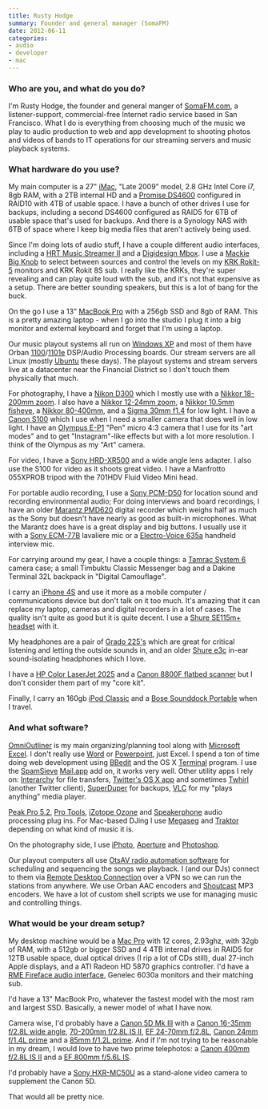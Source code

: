 ```yaml
---
title: Rusty Hodge
summary: Founder and general manager (SomaFM)
date: 2012-06-11
categories:
- audio
- developer
- mac
---
```


### Who are you, and what do you do?

I'm Rusty Hodge, the founder and general manger of [SomaFM.com](http://somafm.com/ "A commercial-free Internet radio station."), a listener-support, commercial-free Internet radio service based in San Francisco. What I do is everything from choosing much of the music we play to audio production to web and app development to shooting photos and videos of bands to IT operations for our streaming servers and music playback systems.

### What hardware do you use?

My main computer is a 27" [iMac][], "Late 2009" model, 2.8 GHz Intel Core i7, 8gb RAM, with a 2TB internal HD and a [Promise DS4600][smartstor-ds4600] configured in RAID10 with 4TB of usable space. I have a bunch of other drives I use for backups, including a second DS4600 configured as RAID5 for 6TB of usable space that's used for backups. And there is a Synology NAS with 6TB of space where I keep big media files that aren't actively being used.

Since I'm doing lots of audio stuff, I have a couple different audio interfaces, including a [HRT Music Streamer II][music-streamer-ii] and a [Digidesign Mbox][mbox]. I use a [Mackie Big Knob][big-knob] to select between sources and control the levels on my [KRK Rokit-5][rokit-5] monitors and KRK Rokit 8S sub. I really like the KRKs, they're super revealing and can play quite loud with the sub, and it's not that expensive as a setup. There are better sounding speakers, but this is a lot of bang for the buck.

On the go I use a 13" [MacBook Pro][macbook-pro] with a 256gb SSD and 8gb of RAM. This is a pretty amazing laptop - when I go into the studio I plug it into a big monitor and external keyboard and forget that I'm using a laptop.

Our music playout systems all run on [Windows XP][windows-xp] and most of them have Orban [1100][optimod-pc-1100]/[1101e][optimod-pc-1101] DSP/Audio Processing boards. Our stream servers are all Linux (mostly [Ubuntu][] these days). The playout systems and stream servers live at a datacenter near the Financial District so I don't touch them physically that much.

For photography, I have a [Nikon D300][d300] which I mostly use with a [Nikkor 18-200mm zoom][af-s-dx-nikkor-18-200mm-f3.5-5.6g-ed-vr-ii]. I also have a [Nikkor 12-24mm zoom][af-s-dx-nikkor-12-24mm-f4g-if-ed], a [Nikkor 10.5mm fisheye][af-dx-nikkor-10.5mm-f2.8g-ed], a [Nikkor 80-400mm][af-vr-nikkor-80-400mm-f4.5-5.6d-ed], and a [Sigma 30mm f1.4][30mm-f1.4-ex-dc-hsm] for low light. I have a [Canon S100][powershot-s100] which I use when I need a smaller camera that does well in low light. I have an [Olympus E-P1][e-p1] "Pen" micro 4:3 camera that I use for its "art modes" and to get "Instagram"-like effects but with a lot more resolution. I think of the Olympus as my "Art" camera.

For video, I have a [Sony HRD-XR500][hdr-xrs500v] and a wide angle lens adapter. I also use the S100 for video as it shoots great video. I have a Manfrotto 055XPROB tripod with the 701HDV Fluid Video Mini head.

For portable audio recording, I use a [Sony PCM-D50][pcm-d50] for location sound and recording environmental audio; For doing interviews and board recordings, I have an older [Marantz PMD620][pmd620] digital recorder which weighs half as much as the Sony but doesn't have nearly as good as built-in microphones. What the Marantz does have is a great display and big buttons. I usually use it with a [Sony ECM-77B][ecm77b] lavaliere mic or a [Electro-Voice 635a][635a] handheld interview mic.

For carrying around my gear, I have a couple things: a [Tamrac System 6][system-6] camera case; a small Timbuktu Classic Messenger bag and a Dakine Terminal 32L backpack in "Digital Camouflage".

I carry an [iPhone 4S][iphone-4s] and use it more as a mobile computer / communications device but don't talk on it too much. It's amazing that it can replace my laptop, cameras and digital recorders in a lot of cases. The quality isn't quite as good but it is quite decent. I use a [Shure SE115m+ headset][se115m-plus] with it.

My headphones are a pair of [Grado 225's][sr-225i] which are great for critical listening and letting the outside sounds in, and an older [Shure e3c][e3c] in-ear sound-isolating headphones which I love.

I have a [HP Color LaserJet 2025][color-laserjet-cp2025] and a [Canon 8800F flatbed scanner][canoscan-8800f] but I don't consider them part of my "core kit".

Finally, I carry an 160gb [iPod Classic][ipod-classic] and a [Bose Sounddock Portable][sounddock] when I travel.

### And what software?

[OmniOutliner][] is my main organizing/planning tool along with [Microsoft Excel][excel]. I don't really use [Word][] or [Powerpoint][], just Excel. I spend a ton of time doing web development using [BBedit][] and the OS X [Terminal][terminal] program. I use the [SpamSieve][] [Mail.app][mail] add on, it works very well. Other utility apps I rely on: [Interarchy][] for file transfers, [Twitter's OS X app][twitter-mac] and sometimes [Twhirl][] (another Twitter client), [SuperDuper][] for backups, [VLC][] for my "plays anything" media player. 

[Peak Pro 5.2][peak], [Pro Tools][pro-tools], [iZotope Ozone][ozone] and [Speakerphone][] audio processing plug ins. For Mac-based DJing I use [Megaseg][] and [Traktor][traktor-pro] depending on what kind of music it is.

On the photography side, I use [iPhoto][], [Aperture][] and [Photoshop][].

Our playout computers all use [OtsAV radio automation software][otsav-radio] for scheduling and sequencing the songs we playback. I (and our DJs) connect to them via [Remote Desktop Connection][remote-desktop-client] over a VPN so we can run the stations from anywhere. We use Orban AAC encoders and [Shoutcast][] MP3 encoders. We have a lot of custom shell scripts we use for managing music and controlling things.

### What would be your dream setup?

My desktop machine would be a [Mac Pro][mac-pro] with 12 cores, 2.93ghz, with 32gb of RAM, with a 512gb or bigger SSD and 4 4TB internal drives in RAID5 for 12TB usable space, dual optical drives (I rip a lot of CDs still), dual 27-inch Apple displays, and a ATI Radeon HD 5870 graphics controller. I'd have a [RME Fireface audio interface][fireface-ucx], Genelec 6030a monitors and their matching sub.

I'd have a 13" MacBook Pro, whatever the fastest model with the most ram and largest SSD. Basically, a newer model of what I have now.

Camera wise, I'd probably have a [Canon 5D Mk III][eos-5d-mark-iii] with a [Canon 16-35mm f/2.8L wide angle][ef-16-35mm-f2.8l-ii-usm], [70-200mm f/2.8L IS II][ef-70-200mm-f2.8l-is-ii-usm], [EF 24-70mm f/2.8L][ef-24-70mm-f2.8l-usm], [Canon 24mm f/1.4L prime][ef-24mm-f1.4l-ii-usm] and a [85mm f/1.2L prime][ef-85mm-f1.2l-ii-usm]. And if I'm not trying to be reasonable in my dream, I would love to have two prime telephotos: a [Canon 400mm f/2.8L IS II][ef-400mm-f2.8l-is-ii-usm] and a [EF 800mm f/5.6L IS][ef-800mm-f5.6l-is-usm].

I'd probably have a [Sony HXR-MC50U][hxrmc50u] as a stand-alone video camera to supplement the Canon 5D.

That would all be pretty nice.

[30mm-f1.4-ex-dc-hsm]: https://www.sigmaphoto.com/category-photo-lenses "A camera lens."
[635a]: https://products.electrovoice.com/product.php?id=100 "A handheld interview microphone."
[af-dx-nikkor-10.5mm-f2.8g-ed]: https://www.nikonusa.com/en/Nikon-Products/Product/Camera-Lenses/2148/AF-DX-Fisheye-NIKKOR-10.5mm-f%252F2.8G-ED.html "An ultra-wide fisheye lens."
[af-s-dx-nikkor-12-24mm-f4g-if-ed]: https://www.nikonusa.com/en/Nikon-Products/Product/Camera-Lenses/2144/AF-S-DX-Zoom-NIKKOR-12-24mm-f%252F4G-IF-ED.html "An ultra wide-angle zoom lens."
[af-s-dx-nikkor-18-200mm-f3.5-5.6g-ed-vr-ii]: https://www.nikonusa.com/en/Nikon-Products/Product/Camera-Lenses/2192/AF-S-DX-NIKKOR-18-200mm-f%252F3.5-5.6G-ED-VR-II.html "A lens for DSLR cameras."
[af-vr-nikkor-80-400mm-f4.5-5.6d-ed]: http://web.archive.org/web/20211027031601/https://www.nikonusa.com/en/nikon-products/product/camera-lenses/af-vr-zoom-nikkor-80-400mm-f%252f4.5-5.6d-ed.html "A zoom lens."
[aperture]: https://en.wikipedia.org/wiki/Aperture_(software) "Photo editing and management software for Mac OS X."
[bbedit]: http://www.barebones.com/products/bbedit/ "A text editor for the Mac."
[big-knob]: http://web.archive.org/web/20150811065348/http://www.mackie.com/products/bigknob/ "An audio control center."
[canoscan-8800f]: http://web.archive.org/web/20180904204934/https://www.amazon.com/Canon-2168B002-2168B002-CanoScan-8800F-Color-Image-Scanner/dp/B000V2QCQI "A film and negative scanner."
[color-laserjet-cp2025]: http://web.archive.org/web/20190506090440/https://www.cnet.com/products/hp-color-laserjet-cp2025-printer-color-laser-series/ "A laser printer."
[d300]: https://en.wikipedia.org/wiki/Nikon_D300 "A 12.3 megapixel DSLR."
[e-p1]: https://www.olympusamerica.com/cpg_section/cpg_archived_product_details.asp?fl=2&id=1461 "A 12.3 megapixel Micro Four Thirds camera."
[e3c]: https://www.stereophile.com/headphones/504shure/ "In-ear headphones."
[ecm77b]: https://pro.sony/ue_US/?sonyref=pro.sony.com/bbsc/ssr/product-ECM77B/ "A lavalier microphone."
[ef-16-35mm-f2.8l-ii-usm]: http://web.archive.org/web/20151103123732/http://usa.canon.com:80/cusa/consumer/products/cameras/ef_lens_lineup/ef_16_35mm_f_2_8l_ii_usm "A wide zoom lens for DSLRs."
[ef-24-70mm-f2.8l-usm]: http://web.archive.org/web/20211014093500/https://www.usa.canon.com/cusa/consumer/products/cameras/ef_lens_lineup/ef_24_70mm_f_2_8l_usm "A zoom lens for cameras."
[ef-24mm-f1.4l-ii-usm]: http://web.archive.org/web/20151024032653/http://www.usa.canon.com:80/cusa/consumer/products/cameras/ef_lens_lineup/ef_24mm_f_1_4l_ii_usm "A wide-angle lens for cameras."
[ef-400mm-f2.8l-is-ii-usm]: http://web.archive.org/web/20151011191421/http://www.usa.canon.com:80/cusa/consumer/products/cameras/ef_lens_lineup/ef_400mm_f_2_8l_is_ii_usm "A super telephoto lens for cameras."
[ef-70-200mm-f2.8l-is-ii-usm]: http://web.archive.org/web/20151008060345/http://www.usa.canon.com:80/cusa/professional/products/lenses/ef_lens_lineup/lens_telezoom_pro/ef_70_200mm_f_2_8l_is_ii_usm "A telephoto lens."
[ef-800mm-f5.6l-is-usm]: http://web.archive.org/web/20151027192023/http://www.usa.canon.com:80/cusa/consumer/products/cameras/ef_lens_lineup/ef_800mm_f_5_6l_is_usm "A super telephoto lens."
[ef-85mm-f1.2l-ii-usm]: http://web.archive.org/web/20151026021130/http://www.usa.canon.com:80/cusa/consumer/products/cameras/ef_lens_lineup/ef_85mm_f_1_2l_ii_usm "A medium telephoto lens."
[eos-5d-mark-iii]: http://web.archive.org/web/20151103132744/http://www.usa.canon.com:80/cusa/consumer/products/cameras/slr_cameras/eos_5d_mark_iii "A 22.3 megapixel DSLR."
[excel]: https://www.microsoft.com/en-us/microsoft-365/excel "A spreadsheet application."
[fireface-ucx]: http://web.archive.org/web/20150221120125/http://www.rme-audio.de:80/en_products_fireface_ucx.php? "A USB/Firewire audio interface."
[hdr-xrs500v]: http://web.archive.org/web/20210413212026/http://www.amazon.com/Sony-HDR-XR500V-Definition-Camcorder-Optical/dp/B001PY420O/ "A digital camcorder."
[hxrmc50u]: https://pro.sony/ue_US/?sonyref=pro.sony.com/bbsc/ssr/product-HXRMC50U/ "A pro camcorder."
[imac]: https://www.apple.com/imac-24/ "An all-in-one computer."
[interarchy]: https://nolobe.com/interarchy/ "A FTP/SFTP client for the Mac."
[iphone-4s]: https://en.wikipedia.org/wiki/IPhone_4S "A smartphone."
[iphoto]: https://en.wikipedia.org/wiki/IPhoto "Photo management software for the Mac."
[ipod-classic]: https://support.apple.com/ipod-touch "A music player."
[mac-pro]: https://www.apple.com/mac-pro/ "The Intel-based Mac tower computer."
[macbook-pro]: https://www.apple.com/macbook-pro/ "A laptop."
[mail]: https://en.wikipedia.org/wiki/Mail_(application) "The default Mac OS X mail client."
[mbox]: http://web.archive.org/web/20210125231149/https://www.avid.com/en/learn-and-support/pro-tools-mbox "A USB-powered audio/MIDI production system."
[megaseg]: https://www.megaseg.com/ "Mac DJ/radio software."
[music-streamer-ii]: http://web.archive.org/web/20160518154302/http://www.amazon.com:80/HIGH-RESOLUTION-TECHNOLOGIES-350-HRT/dp/B0038O4UFQ "An audio interface for computers."
[omnioutliner]: https://www.omnigroup.com/omnioutliner/ "To-do/task management software for Mac OS X."
[optimod-pc-1100]: https://www.scribd.com/document/9140229/Orban-Optimod-PC-1100 "An audio processing PCI card."
[optimod-pc-1101]: http://web.archive.org/web/20160707134908/http://www.orban.com:80/products/streaming/optimod-pc1101/ "A DSP on a PCI card."
[otsav-radio]: https://otsav.ots7.com/buy-otsav-radio/ "Radio streaming/scheduling software."
[ozone]: https://www.izotope.com/en/products/ozone.html "A mastering system plugin."
[pcm-d50]: http://web.archive.org/web/20190506072051/https://pro.sony/ue_US/products/professional-audio "An audio recorder."
[peak]: https://www.pcworld.com/article/533054/article-7309.html "A music creation and editing tool."
[photoshop]: https://www.adobe.com/products/photoshop.html "A bitmap image editor."
[pmd620]: http://web.archive.org/web/20190509002544/https://www.amazon.com/Marantz-PMD620-Handheld-MP3-Recorder/dp/B000Z8CUX2 "A handheld audio recorder."
[powerpoint]: https://www.microsoft.com/en-us/microsoft-365/powerpoint "Presentation software."
[powershot-s100]: http://web.archive.org/web/20211017200106/https://www.usa.canon.com/cusa/consumer/products/cameras/digital_cameras/powershot_s100 "A 12.1 megapixel point and shoot camera."
[pro-tools]: http://web.archive.org/web/20210228001648/https://www.avid.com/en/pro-tools "Audio editing and processing software."
[remote-desktop-client]: http://web.archive.org/web/20161027174834/http://www.microsoft.com:80/en-us/download/details.aspx?id=18140 "Mac software for connecting to remote Windows machines."
[rokit-5]: https://www.krkmusic.com/krk-studio-monitor-speakers/rokit/rokit-5.html "Studio monitors."
[se115m-plus]: http://web.archive.org/web/20190509002542/https://www.amazon.com/Shure-SE115m-Sound-Isolating-Headset/dp/B0031RG33C "In-ear headphones with remote/mic."
[shoutcast]: https://www.shoutcast.com/ "Software for streaming media."
[smartstor-ds4600]: https://www.promise.com/storage/raid_series.aspx?m=15&region=en-global&rsn1=40&rsn3=28 "A Direct Attached Storage device."
[sounddock]: http://web.archive.org/web/20140707041453/http://www.bose.com/controller?url=/shop_online/digital_music_systems/sounddock_systems/sounddock_portable/ "A speaker system for iPods."
[spamsieve]: https://c-command.com/spamsieve/ "Bayesian spam filtering for Mac mail clients."
[speakerphone]: https://www.audioease.com/speakerphone/index.php "An audio plug-in to mimic various speakers."
[sr-225i]: http://web.archive.org/web/20210430171809/https://www.amazon.com/Grado-Prestige-Headphones-Discontinued-Manufacturer/dp/B0006GCCN6 "Over the ear headphones."
[superduper]: https://shirt-pocket.com/SuperDuper/SuperDuperDescription.html "An excellent Mac backup/cloning application."
[system-6]: http://web.archive.org/web/20230408024416/http://www.amazon.com/Tamrac-5606-System-Camera-Black/dp/B00004X10C/ "A carry bag for DSLRs."
[terminal]: https://en.wikipedia.org/wiki/Terminal_(OS_X) "A console application included with Mac OS X."
[traktor-pro]: https://www.native-instruments.com/en/products/traktor/dj-software/traktor-pro-3/ "DJ software."
[twhirl]: http://web.archive.org/web/20230427235824/http://www.twhirl.org/ "An AIR-based Twitter client."
[twitter-mac]: https://apps.apple.com/us/app/twitter/id409789998 "A Mac client for Twitter."
[ubuntu]: https://ubuntu.com/ "A Unix distribution."
[vlc]: http://www.videolan.org/vlc/ "An open-source media player."
[windows-xp]: https://en.wikipedia.org/wiki/Windows_XP "An operating system for x86 computers."
[word]: https://www.microsoft.com/en-us/microsoft-365/word "A document editor."
